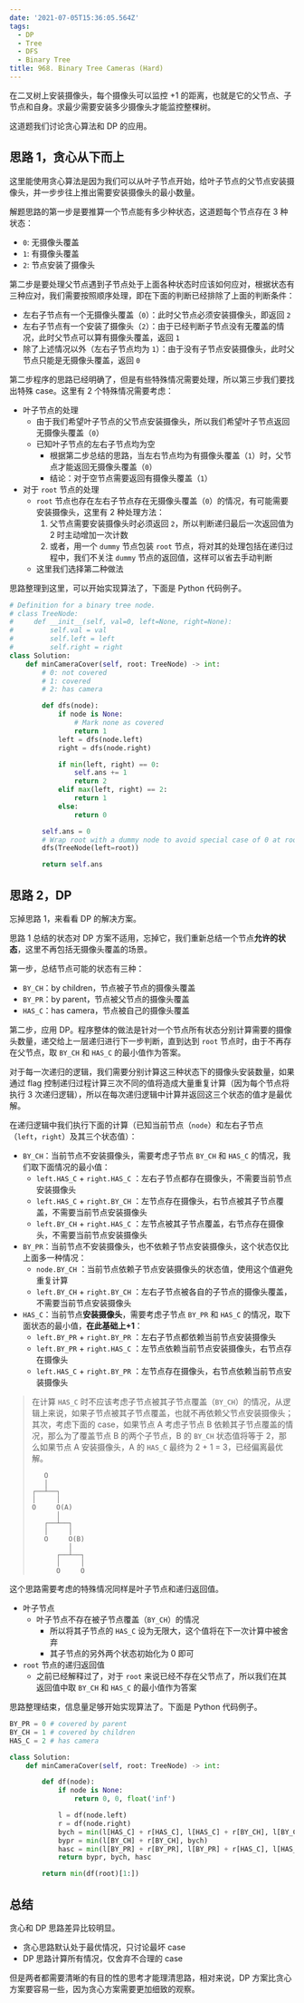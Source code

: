 ```yaml
---
date: '2021-07-05T15:36:05.564Z'
tags:
  - DP
  - Tree
  - DFS
  - Binary Tree
title: 968. Binary Tree Cameras (Hard)
---
```


在二叉树上安装摄像头，每个摄像头可以监控 +1 的距离，也就是它的父节点、子节点和自身。求最少需要安装多少摄像头才能监控整棵树。

这道题我们讨论贪心算法和 DP 的应用。

<!-- more -->

## 思路 1，贪心从下而上

这里能使用贪心算法是因为我们可以从叶子节点开始，给叶子节点的父节点安装摄像头，并一步步往上推出需要安装摄像头的最小数量。

解题思路的第一步是要推算一个节点能有多少种状态，这道题每个节点存在 3 种状态：

- `0`: 无摄像头覆盖
- `1`: 有摄像头覆盖
- `2`: 节点安装了摄像头

第二步是要处理父节点遇到子节点处于上面各种状态时应该如何应对，根据状态有三种应对，我们需要按照顺序处理，即在下面的判断已经排除了上面的判断条件：

- 左右子节点有一个无摄像头覆盖（`0`）：此时父节点必须安装摄像头，即返回 `2`
- 左右子节点有一个安装了摄像头（`2`）：由于已经判断子节点没有无覆盖的情况，此时父节点可以算有摄像头覆盖，返回 `1`
- 除了上述情况以外（左右子节点均为 `1`）：由于没有子节点安装摄像头，此时父节点只能是无摄像头覆盖，返回 `0`

第二步程序的思路已经明确了，但是有些特殊情况需要处理，所以第三步我们要找出特殊 case。这里有 2 个特殊情况需要考虑：

- 叶子节点的处理
  - 由于我们希望叶子节点的父节点安装摄像头，所以我们希望叶子节点返回无摄像头覆盖（`0`）
  - 已知叶子节点的左右子节点均为空
    - 根据第二步总结的思路，当左右节点均为有摄像头覆盖（`1`）时，父节点才能返回无摄像头覆盖（`0`）
    - 结论：对于空节点需要返回有摄像头覆盖（`1`）
- 对于 `root` 节点的处理
  - `root` 节点也存在左右子节点存在无摄像头覆盖（`0`）的情况，有可能需要安装摄像头，这里有 2 种处理方法：
    1. 父节点需要安装摄像头时必须返回 `2`，所以判断递归最后一次返回值为 2 时主动增加一次计数
    2. 或者，用一个 `dummy` 节点包装 `root` 节点，将对其的处理包括在递归过程中，我们不关注 `dummy` 节点的返回值，这样可以省去手动判断
  - 这里我们选择第二种做法

思路整理到这里，可以开始实现算法了，下面是 Python 代码例子。

```python
# Definition for a binary tree node.
# class TreeNode:
#     def __init__(self, val=0, left=None, right=None):
#         self.val = val
#         self.left = left
#         self.right = right
class Solution:
    def minCameraCover(self, root: TreeNode) -> int:
        # 0: not covered
        # 1: covered
        # 2: has camera

        def dfs(node):
            if node is None:
                # Mark none as covered
                return 1
            left = dfs(node.left)
            right = dfs(node.right)

            if min(left, right) == 0:
                self.ans += 1
                return 2
            elif max(left, right) == 2:
                return 1
            else:
                return 0

        self.ans = 0
        # Wrap root with a dummy node to avoid special case of 0 at root.
        dfs(TreeNode(left=root))

        return self.ans
```

## 思路 2，DP

忘掉思路 1，来看看 DP 的解决方案。

思路 1 总结的状态对 DP 方案不适用，忘掉它，我们重新总结一个节点**允许的状态**，这里不再包括无摄像头覆盖的场景。

第一步，总结节点可能的状态有三种：

- `BY_CH`：by children，节点被子节点的摄像头覆盖
- `BY_PR`：by parent，节点被父节点的摄像头覆盖
- `HAS_C`：has camera，节点被自己的摄像头覆盖

第二步，应用 DP。程序整体的做法是针对一个节点所有状态分别计算需要的摄像头数量，递交给上一层递归进行下一步判断，直到达到 `root` 节点时，由于不再存在父节点，取 `BY_CH` 和 `HAS_C` 的最小值作为答案。

对于每一次递归的逻辑，我们需要分别计算这三种状态下的摄像头安装数量，如果通过 flag 控制递归过程计算三次不同的值将造成大量重复计算（因为每个节点将执行 3 次递归逻辑），所以在每次递归逻辑中计算并返回这三个状态的值才是最优解。

在递归逻辑中我们执行下面的计算（已知当前节点（`node`）和左右子节点（`left`，`right`）及其三个状态值）：

- `BY_CH`：当前节点不安装摄像头，需要考虑子节点 `BY_CH` 和 `HAS_C` 的情况，我们取下面情况的最小值：
  - `left.HAS_C` + `right.HAS_C` ：左右子节点都存在摄像头，不需要当前节点安装摄像头
  - `left.HAS_C` + `right.BY_CH` ：左节点存在摄像头，右节点被其子节点覆盖，不需要当前节点安装摄像头
  - `left.BY_CH` + `right.HAS_C` ：左节点被其子节点覆盖，右节点存在摄像头，不需要当前节点安装摄像头
- `BY_PR`：当前节点不安装摄像头，也不依赖子节点安装摄像头，这个状态仅比上面多一种情况：
  - `node.BY_CH` ：当前节点依赖子节点安装摄像头的状态值，使用这个值避免重复计算
  - `left.BY_CH` + `right.BY_CH` ：左右子节点被各自的子节点的摄像头覆盖，不需要当前节点安装摄像头
- `HAS_C`：当前节点**安装摄像头**，需要考虑子节点 `BY_PR` 和 `HAS_C` 的情况，取下面状态的最小值，**在此基础上+1**：
  - `left.BY_PR` + `right.BY_PR` ：左右子节点都依赖当前节点安装摄像头
  - `left.BY_PR` + `right.HAS_C` ：左节点依赖当前节点安装摄像头，右节点存在摄像头
  - `left.HAS_C` + `right.BY_PR` ：左节点存在摄像头，右节点依赖当前节点安装摄像头

> 在计算 `HAS_C` 时不应该考虑子节点被其子节点覆盖（`BY_CH`）的情况，从逻辑上来说，如果子节点被其子节点覆盖，也就不再依赖父节点安装摄像头；其次，考虑下面的 case，如果节点 A 考虑子节点 B 依赖其子节点覆盖的情况，那么为了覆盖节点 B 的两个子节点，B 的 `BY_CH` 状态值将等于 2，那么如果节点 A 安装摄像头，A 的 `HAS_C` 最终为 2 + 1 = 3，已经偏离最优解。
>
> ```
>    O
>    │
> ┌──┴──┐
> │     │
> O     O(A)
>       │
>    ┌──┴──┐
>    │     │
>    O     O(B)
>          │
>       ┌──┴──┐
>       │     │
>       O     O
> ```

这个思路需要考虑的特殊情况同样是叶子节点和递归返回值。

- 叶子节点
  - 叶子节点不存在被子节点覆盖（`BY_CH`）的情况
    - 所以将其子节点的 `HAS_C` 设为无限大，这个值将在下一次计算中被舍弃
    - 其子节点的另外两个状态初始化为 0 即可
- `root` 节点的递归返回值
  - 之前已经解释过了，对于 `root` 来说已经不存在父节点了，所以我们在其返回值中取 `BY_CH` 和 `HAS_C` 的最小值作为答案

思路整理结束，信息量足够开始实现算法了。下面是 Python 代码例子。

```python
BY_PR = 0 # covered by parent
BY_CH = 1 # covered by children
HAS_C = 2 # has camera

class Solution:
    def minCameraCover(self, root: TreeNode) -> int:

        def df(node):
            if node is None:
                return 0, 0, float('inf')

            l = df(node.left)
            r = df(node.right)
            bych = min(l[HAS_C] + r[HAS_C], l[HAS_C] + r[BY_CH], l[BY_CH] + r[HAS_C])
            bypr = min(l[BY_CH] + r[BY_CH], bych)
            hasc = min(l[BY_PR] + r[BY_PR], l[BY_PR] + r[HAS_C], l[HAS_C] + r[BY_PR]) + 1
            return bypr, bych, hasc

        return min(df(root)[1:])
```

## 总结

贪心和 DP 思路差异比较明显。

- 贪心思路默认处于最优情况，只讨论最坏 case
- DP 思路计算所有情况，仅舍弃不合理的 case

但是两者都需要清晰的有目的性的思考才能理清思路，相对来说，DP 方案比贪心方案要容易一些，因为贪心方案需要更加细致的观察。
